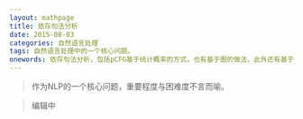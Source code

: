 ```yaml
---
layout: mathpage
title: 依存句法分析
date: 2015-08-03
categories: 自然语言处理
tags: 自然语言处理中的一个核心问题。
onewords: 依存句法分析，包括pCFG基于统计概率的方式，也有基于图的做法，此外还有基于转移的方法。
---
```

> 作为NLP的一个核心问题，重要程度与困难度不言而喻。

> 编辑中



